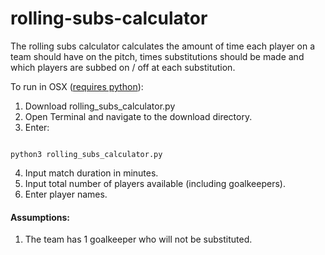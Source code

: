 # rolling-subs-calculator
The rolling subs calculator calculates the amount of time each player on a team should have on the pitch, 
times substitutions should be made and which players are subbed on / off at each substitution.

To run in OSX ([requires python](https://www.python.org/downloads/)):
1. Download rolling_subs_calculator.py
2. Open Terminal and navigate to the download directory. 
3. Enter:
```

python3 rolling_subs_calculator.py

```
4. Input match duration in minutes.
5. Input total number of players available (including goalkeepers).
6. Enter player names.

#### Assumptions:
1. The team has 1 goalkeeper who will not be substituted.
